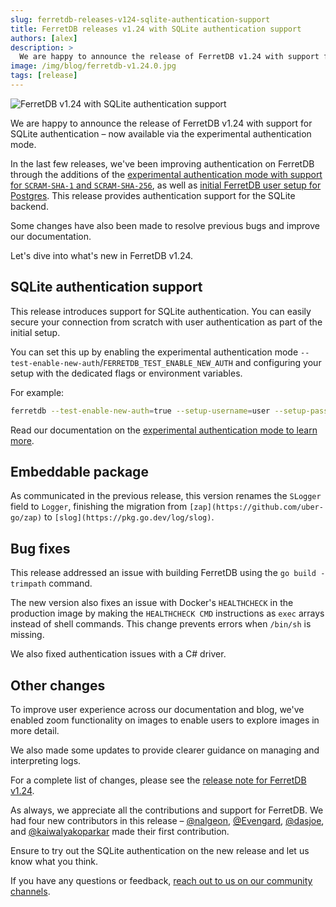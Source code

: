 ```yaml
---
slug: ferretdb-releases-v124-sqlite-authentication-support
title: FerretDB releases v1.24 with SQLite authentication support
authors: [alex]
description: >
  We are happy to announce the release of FerretDB v1.24 with support for SQLite authentication, which is now available via the new experimental authentication feature.
image: /img/blog/ferretdb-v1.24.0.jpg
tags: [release]
---
```


![FerretDB v1.24 with SQLite authentication support](/img/blog/ferretdb-v1.24.0.jpg)

We are happy to announce the release of FerretDB v1.24 with support for SQLite authentication – now available via the experimental authentication mode.

<!--truncate-->

In the last few releases, we've been improving authentication on FerretDB through the additions of the [experimental authentication mode with support for `SCRAM-SHA-1` and `SCRAM-SHA-256`](https://blog.ferretdb.io/new-ferretdb-v121-release/), as well as [initial FerretDB user setup for Postgres](https://blog.ferretdb.io/new-ferretdb-v122-user-setup-feature/).
This release provides authentication support for the SQLite backend.

Some changes have also been made to resolve previous bugs and improve our documentation.

Let's dive into what's new in FerretDB v1.24.

## SQLite authentication support

This release introduces support for SQLite authentication.
You can easily secure your connection from scratch with user authentication as part of the initial setup.

You can set this up by enabling the experimental authentication mode `--test-enable-new-auth`/`FERRETDB_TEST_ENABLE_NEW_AUTH` and configuring your setup with the dedicated flags or environment variables.

For example:

```sh
ferretdb --test-enable-new-auth=true --setup-username=user --setup-password=pass --setup-database=ferretdb
```

Read our documentation on the [experimental authentication mode to learn more](https://docs.ferretdb.io/security/authentication/#experimental-authentication-mode).

## Embeddable package

As communicated in the previous release, this version renames the `SLogger` field to `Logger`, finishing the migration from `[zap](https://github.com/uber-go/zap)` to `[slog](https://pkg.go.dev/log/slog)`.

## Bug fixes

This release addressed an issue with building FerretDB using the `go build -trimpath` command.

The new version also fixes an issue with Docker's `HEALTHCHECK` in the production image by making the `HEALTHCHECK CMD` instructions as `exec` arrays instead of shell commands.
This change prevents errors when `/bin/sh` is missing.

We also fixed authentication issues with a C# driver.

## Other changes

To improve user experience across our documentation and blog, we've enabled zoom functionality on images to enable users to explore images in more detail.

We also made some updates to provide clearer guidance on managing and interpreting logs.

For a complete list of changes, please see the [release note for FerretDB v1.24](https://github.com/FerretDB/FerretDB/releases/tag/v1.24.0).

As always, we appreciate all the contributions and support for FerretDB.
We had four new contributors in this release – [@nalgeon](https://github.com/nalgeon), [@Evengard](https://github.com/Evengard), [@dasjoe](https://github.com/dasjoe), and [@kaiwalyakoparkar](https://github.com/kaiwalyakoparkar) made their first contribution.

Ensure to try out the SQLite authentication on the new release and let us know what you think.

If you have any questions or feedback, [reach out to us on our community channels](https://docs.ferretdb.io/#community).
